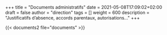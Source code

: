 +++
title       = "Documents administratifs"
date        = 2021-05-08T17:09:02+02:00
draft       = false
author      = "direction"
tags        = []
weight      = 600
description = "Justificatifs d’absence, accords parentaux, autorisations..."
+++

{{< documents2 file="documents" >}}
